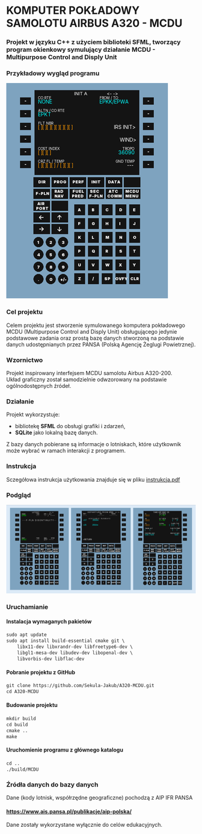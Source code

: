 # KOMPUTER POKŁADOWY SAMOLOTU AIRBUS A320 - MCDU
### Projekt w języku C++ z użyciem biblioteki SFML, tworzący program okienkowy symulujący działanie MCDU - Multipurpose Control and Disply Unit

### Przykładowy wygląd programu
![obrazek1](Readme_images/Obraz7.png)

### Cel projektu
Celem projektu jest stworzenie symulowanego komputera pokładowego MCDU 
(Multipurpose Control and Disply Unit) obsługującego jedynie podstawowe zadania 
oraz prostą bazę danych stworzoną na podstawie danych udostępnianych przez PANSA 
(Polską Agencję Żeglugi Powietrznej).

### Wzornictwo
Projekt inspirowany interfejsem MCDU samolotu Airbus A320-200.  
Układ graficzny został samodzielnie odwzorowany na podstawie ogólnodostępnych źródeł.

### Działanie 
Projekt wykorzystuje:
- bibliotekę **SFML** do obsługi grafiki i zdarzeń,
- **SQLite** jako lokalną bazę danych.

Z bazy danych pobierane są informacje o lotniskach, które użytkownik może wybrać w ramach interakcji z programem.

### Instrukcja
Sczegółowa instrukcja użytkowania znajduje się w pliku [instrukcja.pdf](instrukcja.pdf)

### Podgląd 
![obrazek2](Readme_images/Obraz6.png)

### Uruchamianie
#### Instalacja wymaganych pakietów
```
sudo apt update
sudo apt install build-essential cmake git \
    libx11-dev libxrandr-dev libfreetype6-dev \
    libgl1-mesa-dev libudev-dev libopenal-dev \
    libvorbis-dev libflac-dev
```

#### Pobranie projektu z GitHub
```
git clone https://github.com/Sekula-Jakub/A320-MCDU.git
cd A320-MCDU
```

#### Budowanie projektu
```
mkdir build
cd build
cmake ..
make
```

#### Uruchomienie programu z głównego katalogu
```
cd ..
./build/MCDU
```

### Źródła danych do bazy danych
Dane (kody lotnisk, współrzędne geograficzne) pochodzą z AIP IFR PANSA

#### https://www.ais.pansa.pl/publikacje/aip-polska/

Dane zostały wykorzystane wyłącznie do celów edukacyjnych.